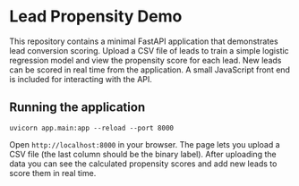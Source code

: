 # Lead Propensity Demo

This repository contains a minimal FastAPI application that demonstrates lead
conversion scoring. Upload a CSV file of leads to train a simple logistic
regression model and view the propensity score for each lead. New leads can be
scored in real time from the application. A small JavaScript front end is
included for interacting with the API.

## Running the application

```
uvicorn app.main:app --reload --port 8000
```

Open `http://localhost:8000` in your browser. The page lets you upload a CSV
file (the last column should be the binary label). After uploading the data you
can see the calculated propensity scores and add new leads to score them in
real time.
